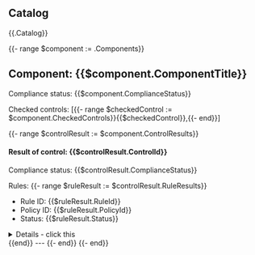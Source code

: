 ## Catalog
{{.Catalog}}

{{- range $component := .Components}}
## Component: {{$component.ComponentTitle}}

Compliance status: {{$component.ComplianceStatus}}

Checked controls: [{{- range $checkedControl := $component.CheckedControls}}{{$checkedControl}},{{- end}}]

{{- range $controlResult := $component.ControlResults}}
#### Result of control: {{$controlResult.ControlId}}

Compliance status: {{$controlResult.ComplianceStatus}}

Rules:
{{- range $ruleResult := $controlResult.RuleResults}}
- Rule ID: {{$ruleResult.RuleId}}
- Policy ID: {{$ruleResult.PolicyId}}
- Status: {{$ruleResult.Status}}

<details><summary>Details - click this</summary>
 <pre><code>
{{$ruleResult.Reason}}
</code></pre>
</details>
{{end}}
---
{{- end}}
{{- end}}
